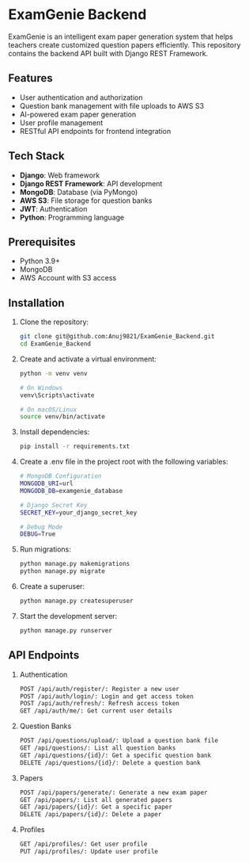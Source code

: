 ﻿# ExamGenie Backend

ExamGenie is an intelligent exam paper generation system that helps teachers create customized question papers efficiently. This repository contains the backend API built with Django REST Framework.

## Features

- User authentication and authorization
- Question bank management with file uploads to AWS S3
- AI-powered exam paper generation
- User profile management
- RESTful API endpoints for frontend integration

## Tech Stack

- **Django**: Web framework
- **Django REST Framework**: API development
- **MongoDB**: Database (via PyMongo)
- **AWS S3**: File storage for question banks
- **JWT**: Authentication
- **Python**: Programming language

## Prerequisites

- Python 3.9+
- MongoDB
- AWS Account with S3 access

## Installation

1. Clone the repository:
    ```bash
    git clone git@github.com:Anuj9821/ExamGenie_Backend.git
    cd ExamGenie_Backend

2. Create and activate a virtual environment:
    ```bash
    python -m venv venv

    # On Windows
    venv\Scripts\activate

    # On macOS/Linux
    source venv/bin/activate

3. Install dependencies:
    ```bash
    pip install -r requirements.txt

4. Create a .env file in the project root with the following variables:
    ```bash
    # MongoDB Configuration
    MONGODB_URI=url
    MONGODB_DB=examgenie_database

    # Django Secret Key
    SECRET_KEY=your_django_secret_key

    # Debug Mode
    DEBUG=True

5. Run migrations:
    ```bash
    python manage.py makemigrations
    python manage.py migrate

6. Create a superuser:
    ```bash
    python manage.py createsuperuser

7. Start the development server:
    ```bash
    python manage.py runserver

## API Endpoints
1. Authentication
    ```bash
    POST /api/auth/register/: Register a new user
    POST /api/auth/login/: Login and get access token
    POST /api/auth/refresh/: Refresh access token
    GET /api/auth/me/: Get current user details

2. Question Banks
    ```bash
    POST /api/questions/upload/: Upload a question bank file
    GET /api/questions/: List all question banks
    GET /api/questions/{id}/: Get a specific question bank
    DELETE /api/questions/{id}/: Delete a question bank

3. Papers
    ```bash
    POST /api/papers/generate/: Generate a new exam paper
    GET /api/papers/: List all generated papers
    GET /api/papers/{id}/: Get a specific paper
    DELETE /api/papers/{id}/: Delete a paper

4. Profiles
    ```bash
    GET /api/profiles/: Get user profile
    PUT /api/profiles/: Update user profile